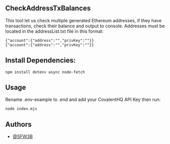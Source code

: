 ## CheckAddressTxBalances

This tool let us check multiple generated Ethereum addresses, if they have transactions, check their balance and output to console.
Addresses must be located in the addressList.txt file in this format:

```
{"account":{"address":"","privKey":""}}
{"account":{"address":"","privKey":""}}

```

## Install Dependencies:

```node
npm install dotenv async node-fetch
```

## Usage

Rename .env-example to .end and add your CovalentHQ API Key then run:

```node
node index.mjs
```


## Authors

- [@SFW3B](https://www.github.com/SFW3B)